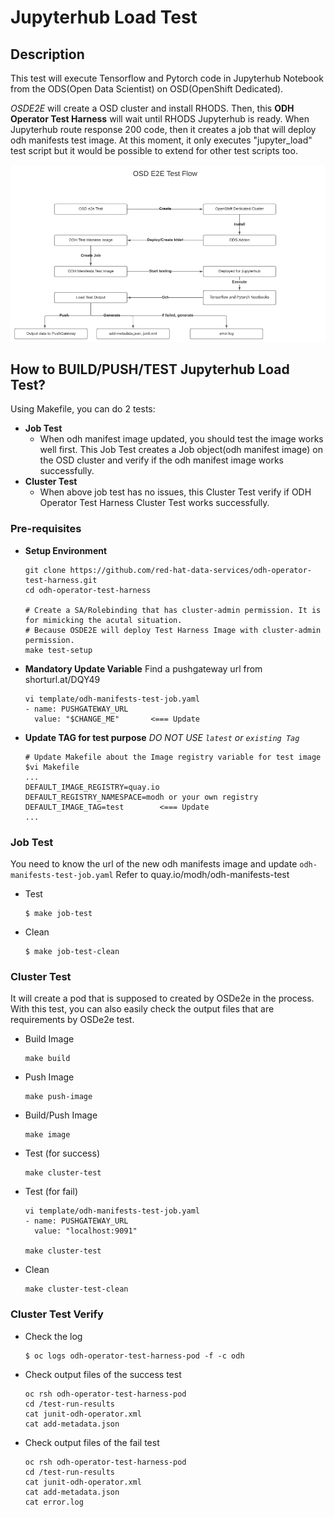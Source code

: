 # Jupyterhub Load Test

## Description
This test will execute Tensorflow and Pytorch code in Jupyterhub Notebook from the ODS(Open Data Scientist) on OSD(OpenShift Dedicated).

*OSDE2E* will create a OSD cluster and install RHODS. Then, this **ODH Operator Test Harness** will wait until RHODS Jupyterhub is ready. When Jupyterhub route response 200 code, then it creates a job that will deploy odh manifests test image. At this moment, it only executes "jupyter_load" test script but it would be possible to extend for other test scripts too.


![Image](images/OSD_E2E_Test_Flow_For_Load_Test.png)

## How to BUILD/PUSH/TEST Jupyterhub Load Test?
Using Makefile, you can do 2 tests:
- **Job Test**
  - When odh manifest image updated, you should test the image works well first. This Job Test creates a Job object(odh manifest image) on the OSD cluster and verify if the odh manifest image works successfully.
- **Cluster Test**
  - When above job test has no issues, this Cluster Test verify if ODH Operator Test Harness Cluster Test works successfully.



### Pre-requisites
- **Setup Environment**
  ~~~
  git clone https://github.com/red-hat-data-services/odh-operator-test-harness.git
  cd odh-operator-test-harness

  # Create a SA/Rolebinding that has cluster-admin permission. It is for mimicking the acutal situation.
  # Because OSDE2E will deploy Test Harness Image with cluster-admin permission.
  make test-setup
  ~~~


- **Mandatory Update Variable**
  Find a pushgateway url from shorturl.at/DQY49
  ~~~
  vi template/odh-manifests-test-job.yaml
  - name: PUSHGATEWAY_URL
    value: "$CHANGE_ME"       <=== Update
  ~~~

- **Update TAG for test purpose**
  *DO NOT USE `latest` or `existing Tag`*
  ~~~
  # Update Makefile about the Image registry variable for test image
  $vi Makefile
  ...
  DEFAULT_IMAGE_REGISTRY=quay.io
  DEFAULT_REGISTRY_NAMESPACE=modh or your own registry
  DEFAULT_IMAGE_TAG=test        <=== Update
  ...
  ~~~

### Job Test
You need to know the url of the new odh manifests image and update `odh-manifests-test-job.yaml`
Refer to quay.io/modh/odh-manifests-test

- Test
  ~~~
  $ make job-test
  ~~~
- Clean
  ~~~
  $ make job-test-clean
  ~~~

### Cluster Test
It will create a pod that is supposed to created by OSDe2e in the process. With this test, you can also easily check the output files that are requirements by OSDe2e test.
  
- Build Image
  ~~~
  make build
  ~~~

- Push Image
  ~~~
  make push-image
  ~~~

- Build/Push Image
  ~~~
  make image
  ~~~

- Test (for success)
  ~~~
  make cluster-test
  ~~~

- Test (for fail)
  ~~~
  vi template/odh-manifests-test-job.yaml
  - name: PUSHGATEWAY_URL
    value: "localhost:9091"

  make cluster-test
  ~~~

- Clean
  ~~~
  make cluster-test-clean
  ~~~

### Cluster Test Verify

- Check the log
  ~~~
  $ oc logs odh-operator-test-harness-pod -f -c odh
  ~~~

- Check output files of the success test
  ~~~
  oc rsh odh-operator-test-harness-pod 
  cd /test-run-results
  cat junit-odh-operator.xml
  cat add-metadata.json
  ~~~

- Check output files of the fail test
  ~~~
  oc rsh odh-operator-test-harness-pod 
  cd /test-run-results
  cat junit-odh-operator.xml
  cat add-metadata.json
  cat error.log
  ~~~

